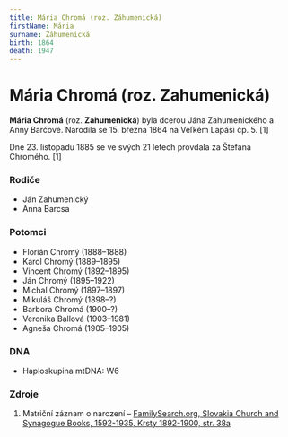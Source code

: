 ```yaml
---
title: Mária Chromá (roz. Záhumenická)
firstName: Mária
surname: Záhumenická
birth: 1864
death: 1947
---
```


# Mária Chromá (roz. Zahumenická)

**Mária Chromá** (roz. **Zahumenická**) byla dcerou Jána Zahumenického a Anny Barčové. Narodila se 15. března 1864 na Veľkém Lapáši čp. 5. \[1\]

Dne 23. listopadu 1885 se ve svých 21 letech provdala za Štefana Chromého. \[1\]


### Rodiče

- Ján Zahumenický
- Anna Barcsa


### Potomci

- Florián Chromý (1888–1888)
- Karol Chromý (1889–1895)
- Vincent Chromý (1892–1895)
- Ján Chromý (1895–1922)
- Michal Chromý (1897–1897)
- Mikuláš Chromý (1898–?)
- Barbora Chromá (1900–?)
- Veronika Ballová (1903–1981)
- Agneša Chromá (1905–1905)


### DNA

- Haploskupina mtDNA: W6


### Zdroje

1. Matriční záznam o narození – [FamilySearch.org,  Slovakia Church and Synagogue Books, 1592-1935, Krsty 1892-1900, str. 38a](https://www.familysearch.org/ark:/61903/1:1:QVN4-VTVR)